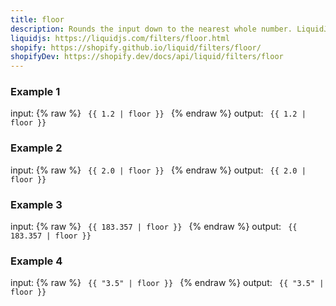 ```yaml
---
title: floor
description: Rounds the input down to the nearest whole number. LiquidJS tries to convert the input to a number before the filter is applied.
liquidjs: https://liquidjs.com/filters/floor.html
shopify: https://shopify.github.io/liquid/filters/floor/
shopifyDev: https://shopify.dev/docs/api/liquid/filters/floor
---
```

### Example 1
input: {% raw %}
<code>
{{ 1.2 | floor }}
</code>
{% endraw %}
output:
<code>
{{ 1.2 | floor }}
</code>

### Example 2
input: {% raw %}
<code>
{{ 2.0 | floor }}
</code>
{% endraw %}
output:
<code>
{{ 2.0 | floor }}
</code>

### Example 3
input: {% raw %}
<code>
{{ 183.357 | floor }}
</code>
{% endraw %}
output:
<code>
{{ 183.357 | floor }}
</code>

### Example 4
input: {% raw %}
<code>
{{ "3.5" | floor }}
</code>
{% endraw %}
output:
<code>
{{ "3.5" | floor }}
</code>